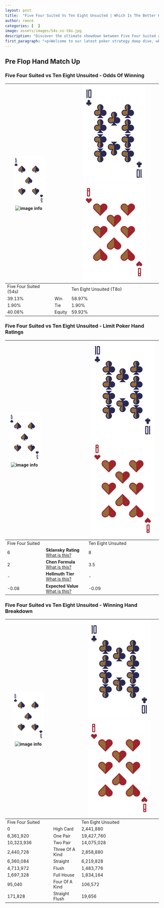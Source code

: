 ```yaml
---
layout: post
title:  "Five Four Suited Vs Ten Eight Unsuited | Which Is The Better Hand In Poker? A Complete Guide"
author: reece
categories: [  ]
image: assets/images/54s-vs-t8o.jpg
description: "Discover the ultimate showdown between Five Four Suited and Ten Eight Unsuited in poker! Uncover the odds, strategies, and scenarios where one hand triumphs over the other. Get ready to up your poker game with this thrilling analysis."
first_paragraph: "<p>Welcome to our latest poker strategy deep dive, where we're pitting two distinct hands against each other in a high-stakes showdown: Five Four Suited vs Ten Eight Unsuited.</p><p>In the dynamic world of poker, every decision counts, and knowing which hand holds the upper hand is key to your success at the table.</p><p>In this article, we'll dissect these two hands, explore the scenarios where one dominates the other, and equip you with the knowledge to make strategic choices that can tip the odds in your favor.</p><p>Get ready to unravel the intriguing dynamics of these poker hands and elevate your game to new heights.</p>"
---
```




[comment]: # (sp0)

## Pre Flop Hand Match Up

<div class="table hand-ratings" markdown="1"> 



### Five Four Suited vs Ten Eight Unsuited - Odds Of Winning


    
| ![image info](assets/images/hand1/5.png) ![image info](assets/images/hand1/4s.png) |  | ![image info](assets/images/hand2/T.png) ![image info](assets/images/hand2/8o.png) |
| -------- | -------- | -------- |
| Five Four Suited (54s) |  | Ten Eight Unsuited (T8o) |
| 39.13% | Win | 58.97% |
| 1.90% | Tie | 1.90% |
| 40.08% | Equity | 59.92% |




[comment]: # (sp1)



### Five Four Suited vs Ten Eight Unsuited - Limit Poker Hand Ratings


    
| ![image info](assets/images/hand1/5.png) ![image info](assets/images/hand1/4s.png) |  | ![image info](assets/images/hand2/T.png) ![image info](assets/images/hand2/8o.png) |
| -------- | -------- | -------- |
| Five Four Suited |  | Ten Eight Unsuited |
| 6 | **Sklansky Rating** [What is this?](/sklansky-rating-explained) | 8 |
| 2 | **Chen Formula** [What is this?](/chen-formula-explained) | 3.5 |
| - | **Hellmuth Tier** [What is this?](/Hellmuth-tier-explained) | - |
| -0.08 | **Expected Value** [What is this?](/expected-value-explained) | -0.09 |




[comment]: # (sp2)



### Five Four Suited vs Ten Eight Unsuited - Winning Hand Breakdown


    
| ![image info](assets/images/hand1/5.png) ![image info](assets/images/hand1/4s.png) |  | ![image info](assets/images/hand2/T.png) ![image info](assets/images/hand2/8o.png) |
| -------- | -------- | -------- |
| Five Four Suited |  | Ten Eight Unsuited |
| 0 | High Card | 2,441,880 |
| 6,361,920 | One Pair | 19,427,760 |
| 10,323,936 | Two Pair | 14,075,028 |
| 2,440,728 | Three Of A Kind | 2,858,880 |
| 6,360,084 | Straight | 6,219,828 |
| 4,713,972 | Flush | 1,483,776 |
| 1,697,328 | Full House | 1,834,164 |
| 95,040 | Four Of A Kind | 106,572 |
| 171,828 | Straight Flush | 19,656 |




[comment]: # (sp3)



</div>

[comment]: # (sp4)



[comment]: # (sp5)

